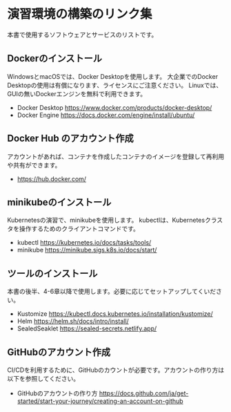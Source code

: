 # 演習環境の構築のリンク集
本書で使用するソフトウェアとサービスのリストです。


## Dockerのインストール
WindowsとmacOSでは、Docker Desktopを使用します。
大企業でのDocker Desktopの使用は有償になります、ライセンスにご注意ください。
Linuxでは、GUIの無いDockerエンジンを無料で利用できます。

- Docker Desktop https://www.docker.com/products/docker-desktop/
- Docker Engine https://docs.docker.com/engine/install/ubuntu/


## Docker Hub のアカウント作成
アカウントがあれば、コンテナを作成したコンテナのイメージを登録して再利用や共有ができます。

- https://hub.docker.com/


## minikubeのインストール
Kubernetesの演習で、minikubeを使用します。
kubectlは、Kubernetesクラスタを操作するためのクライアントコマンドです。

- kubectl  https://kubernetes.io/docs/tasks/tools/
- minikube https://minikube.sigs.k8s.io/docs/start/


## ツールのインストール
本書の後半、4-6章以降で使用します。必要に応じてセットアップしてくいださい。

- Kustomize https://kubectl.docs.kubernetes.io/installation/kustomize/
- Helm https://helm.sh/docs/intro/install/
- SealedSeaklet https://sealed-secrets.netlify.app/


## GitHubのアカウント作成
CI/CDを利用するために、GitHubのカウントが必要です。アカウントの作り方は以下を参照してください。

- GitHubのアカウントの作り方 https://docs.github.com/ja/get-started/start-your-journey/creating-an-account-on-github



